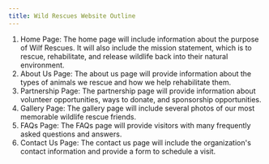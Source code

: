 ```yaml
---
title: Wild Rescues Website Outline
---
```


1) Home Page: The home page will include information about the purpose of Wilf Rescues. It will also include the mission statement, which is to rescue, rehabilitate, and release wildlife back into their natural environment.
2) About Us Page: The about us page will provide information about the types of animals we rescue and how we help rehabilitate them.
3) Partnership Page: The partnership page will provide information about volunteer opportunities, ways to donate, and sponsorship opportunities.
4) Gallery Page: The gallery page will include several photos of our most memorable wildlife rescue friends.
5) FAQs Page: The FAQs page will provide visitors with many frequently asked questions and answers.
6) Contact Us Page: The contact us page will include the organization's contact information and provide a form to schedule a visit.
